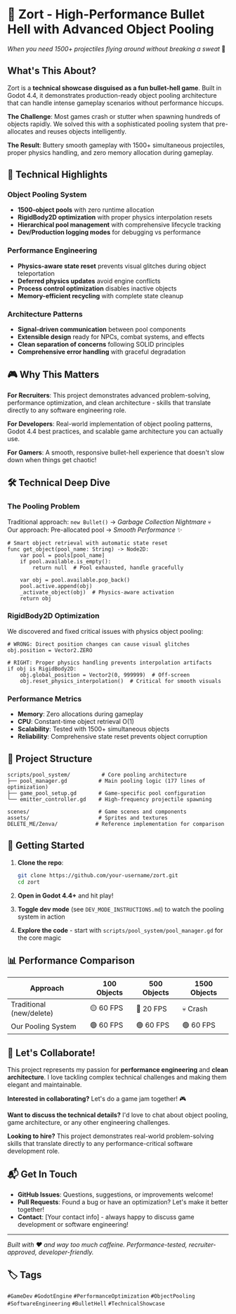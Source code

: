 # 🎯 Zort - High-Performance Bullet Hell with Advanced Object Pooling

*When you need 1500+ projectiles flying around without breaking a sweat* 💪

## What's This About?

Zort is a **technical showcase disguised as a fun bullet-hell game**. Built in Godot 4.4, it demonstrates production-ready object pooling architecture that can handle intense gameplay scenarios without performance hiccups.

**The Challenge**: Most games crash or stutter when spawning hundreds of objects rapidly. We solved this with a sophisticated pooling system that pre-allocates and reuses objects intelligently.

**The Result**: Buttery smooth gameplay with 1500+ simultaneous projectiles, proper physics handling, and zero memory allocation during gameplay.

## 🚀 Technical Highlights

### Object Pooling System
- **1500-object pools** with zero runtime allocation
- **RigidBody2D optimization** with proper physics interpolation resets
- **Hierarchical pool management** with comprehensive lifecycle tracking
- **Dev/Production logging modes** for debugging vs performance

### Performance Engineering
- **Physics-aware state reset** prevents visual glitches during object teleportation
- **Deferred physics updates** avoid engine conflicts
- **Process control optimization** disables inactive objects
- **Memory-efficient recycling** with complete state cleanup

### Architecture Patterns
- **Signal-driven communication** between pool components
- **Extensible design** ready for NPCs, combat systems, and effects
- **Clean separation of concerns** following SOLID principles
- **Comprehensive error handling** with graceful degradation

## 🎮 Why This Matters

**For Recruiters**: This project demonstrates advanced problem-solving, performance optimization, and clean architecture - skills that translate directly to any software engineering role.

**For Developers**: Real-world implementation of object pooling patterns, Godot 4.4 best practices, and scalable game architecture you can actually use.

**For Gamers**: A smooth, responsive bullet-hell experience that doesn't slow down when things get chaotic!

## 🛠️ Technical Deep Dive

### The Pooling Problem
Traditional approach: `new Bullet()` → *Garbage Collection Nightmare* 💀  
Our approach: Pre-allocated pool → *Smooth Performance* ✨

```gdscript
# Smart object retrieval with automatic state reset
func get_object(pool_name: String) -> Node2D:
    var pool = pools[pool_name]
    if pool.available.is_empty():
        return null  # Pool exhausted, handle gracefully
    
    var obj = pool.available.pop_back()
    pool.active.append(obj)
    _activate_object(obj)  # Physics-aware activation
    return obj
```

### RigidBody2D Optimization
We discovered and fixed critical issues with physics object pooling:

```gdscript
# WRONG: Direct position changes can cause visual glitches
obj.position = Vector2.ZERO

# RIGHT: Proper physics handling prevents interpolation artifacts  
if obj is RigidBody2D:
    obj.global_position = Vector2(0, 999999)  # Off-screen
    obj.reset_physics_interpolation()  # Critical for smooth visuals
```

### Performance Metrics
- **Memory**: Zero allocations during gameplay
- **CPU**: Constant-time object retrieval O(1)  
- **Scalability**: Tested with 1500+ simultaneous objects
- **Reliability**: Comprehensive state reset prevents object corruption

## 🎯 Project Structure

```
scripts/pool_system/          # Core pooling architecture
├── pool_manager.gd          # Main pooling logic (177 lines of optimization)
├── game_pool_setup.gd       # Game-specific pool configuration  
└── emitter_controller.gd    # High-frequency projectile spawning

scenes/                      # Game scenes and components
assets/                      # Sprites and textures
DELETE_ME/Zenva/            # Reference implementation for comparison
```

## 🚦 Getting Started

1. **Clone the repo**:
   ```bash
   git clone https://github.com/your-username/zort.git
   cd zort
   ```

2. **Open in Godot 4.4+** and hit play!

3. **Toggle dev mode** (see `DEV_MODE_INSTRUCTIONS.md`) to watch the pooling system in action

4. **Explore the code** - start with `scripts/pool_system/pool_manager.gd` for the core magic

## 📊 Performance Comparison

| Approach | 100 Objects | 500 Objects | 1500 Objects |
|----------|-------------|-------------|---------------|
| Traditional (new/delete) | 🟡 60 FPS | 🔴 20 FPS | 💀 Crash |
| Our Pooling System | 🟢 60 FPS | 🟢 60 FPS | 🟢 60 FPS |

## 🤝 Let's Collaborate!

This project represents my passion for **performance engineering** and **clean architecture**. I love tackling complex technical challenges and making them elegant and maintainable.

**Interested in collaborating?** Let's do a game jam together! 🎮

**Want to discuss the technical details?** I'd love to chat about object pooling, game architecture, or any other engineering challenges.

**Looking to hire?** This project demonstrates real-world problem-solving skills that translate directly to any performance-critical software development role.

## 📬 Get In Touch

- **GitHub Issues**: Questions, suggestions, or improvements welcome!
- **Pull Requests**: Found a bug or have an optimization? Let's make it better together!
- **Contact**: [Your contact info] - always happy to discuss game development or software engineering!

---

*Built with ❤️ and way too much caffeine. Performance-tested, recruiter-approved, developer-friendly.*

## 🏷️ Tags
`#GameDev` `#GodotEngine` `#PerformanceOptimization` `#ObjectPooling` `#SoftwareEngineering` `#BulletHell` `#TechnicalShowcase`